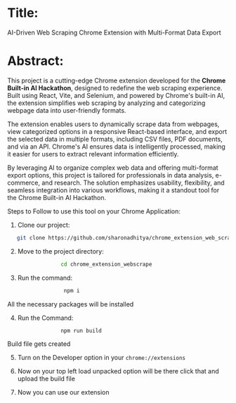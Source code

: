 # Title: 
AI-Driven Web Scraping Chrome Extension with Multi-Format Data Export  

# Abstract:  
This project is a cutting-edge Chrome extension developed for the **Chrome Built-in AI Hackathon**, designed to redefine the web scraping experience. Built using React, Vite, and Selenium, and powered by Chrome's built-in AI, the extension simplifies web scraping by analyzing and categorizing webpage data into user-friendly formats.  

The extension enables users to dynamically scrape data from webpages, view categorized options in a responsive React-based interface, and export the selected data in multiple formats, including CSV files, PDF documents, and via an API. Chrome's AI ensures data is intelligently processed, making it easier for users to extract relevant information efficiently.  

By leveraging AI to organize complex web data and offering multi-format export options, this project is tailored for professionals in data analysis, e-commerce, and research. The solution emphasizes usability, flexibility, and seamless integration into various workflows, making it a standout tool for the Chrome Built-in AI Hackathon.  

Steps to Follow to use this tool on your Chrome Application:



1. Clone our project:

```bash
   git clone https://github.com/sharonadhitya/chrome_extension_web_scrape.git
```

2. Move to the project directory:
 
```bash
                 cd chrome_extension_webscrape
```

3. Run the command:

```bash
                  npm i
```

   All the necessary packages will be installed

4. Run the Command:

```bash
                 npm run build
```

   Build file gets created

5. Turn on the Developer option in your `chrome://extensions`

6. Now on your top left load unpacked option will be there click that and upload the build file

7. Now you can use our extension



